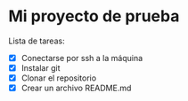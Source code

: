 # Mi proyecto de prueba
Lista de tareas:
- [x] Conectarse por ssh a la máquina
- [x] Instalar git
- [x] Clonar el repositorio
- [x] Crear un archivo README.md
